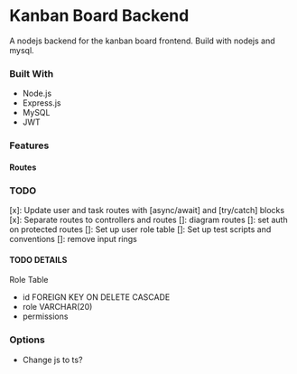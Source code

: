 # Kanban Board Backend

A nodejs backend for the kanban board frontend. Build with nodejs and mysql.

###

### Built With

- Node.js
- Express.js
- MySQL
- JWT

### Features

#### Routes

### TODO

[x]: Update user and task routes with [async/await] and [try/catch] blocks
[x]: Separate routes to controllers and routes
[]: diagram routes
[]: set auth on protected routes
[]: Set up user role table
[]: Set up test scripts and conventions
[]: remove input rings

#### TODO DETAILS

Role Table

- id FOREIGN KEY ON DELETE CASCADE
- role VARCHAR(20)
- permissions

### Options

- Change js to ts?
